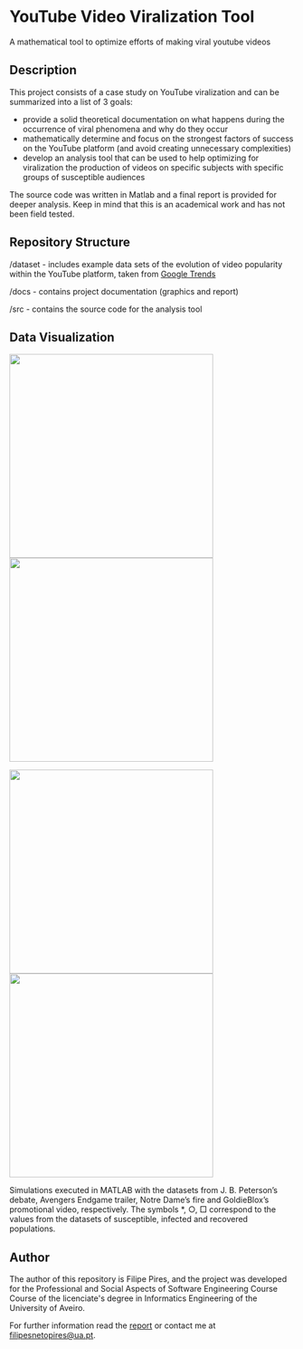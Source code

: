 # YouTube Video Viralization Tool
A mathematical tool to optimize efforts of making viral youtube videos

## Description

This project consists of a case study on YouTube viralization and can be summarized into a list of 3 goals:
- provide a solid theoretical documentation on what happens during the occurrence of viral phenomena and why do they occur
- mathematically determine and focus on the strongest factors of success on the YouTube platform (and avoid creating unnecessary complexities)
- develop an analysis tool that can be used to help optimizing for viralization the production of videos on specific subjects with specific groups of susceptible audiences

The source code was written in Matlab and a final report is provided for deeper analysis.
Keep in mind that this is an academical work and has not been field tested.

## Repository Structure

/dataset - includes example data sets of the evolution of video popularity within the YouTube platform, taken from [Google Trends](https://trends.google.com/trends/)

/docs - contains project documentation (graphics and report)

/src - contains the source code for the analysis tool

## Data Visualization

<p float="left">
  <img src="https://github.com/FilipePires98/VideoViralizationTool/blob/main/docs/img/SIRModel_JordanPetersonDebate.png" width="360px">
  <img src="https://github.com/FilipePires98/VideoViralizationTool/blob/main/docs/img/SIRModel_AvengersEndgame.png" width="360px">
</p>
<p float="left">
  <img src="https://github.com/FilipePires98/VideoViralizationTool/blob/main/docs/img/SIRModel_NotreDameFire.png" width="360px">
  <img src="https://github.com/FilipePires98/VideoViralizationTool/blob/main/docs/img/SIRModel_GoldieBlox.png" width="360px">
</p>
Simulations executed in MATLAB with the datasets from J. B. Peterson’s debate, Avengers Endgame trailer, Notre Dame’s fire and GoldieBlox’s promotional video, respectively.
The symbols *, ○, □ correspond to the values from the datasets of susceptible, infected and recovered populations.

## Author

The author of this repository is Filipe Pires, and the project was developed for the Professional and Social Aspects of Software Engineering Course Course of the licenciate's degree in Informatics Engineering of the University of Aveiro.

For further information read the [report](https://github.com/FilipePires98/VideoViralizationTool/blob/main/docs/Report.pdf) or contact me at filipesnetopires@ua.pt.
